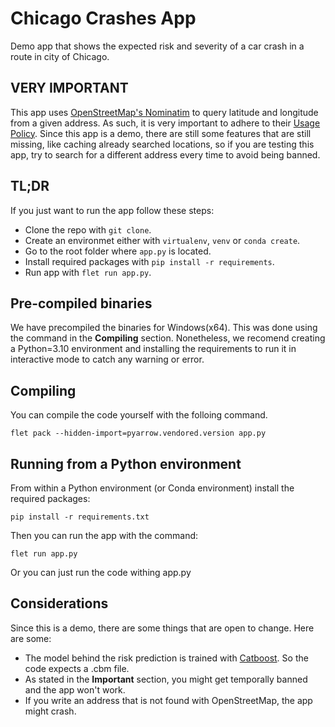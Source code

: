 # Chicago Crashes App
Demo app that shows the expected risk and severity of a car crash in a route in city of Chicago.
## VERY IMPORTANT
This app uses [OpenStreetMap's Nominatim](https://nominatim.openstreetmap.org) to query latitude and longitude from a given address. As such, it is very important to adhere to their [Usage Policy](https://operations.osmfoundation.org/policies/nominatim/). Since this app is a demo, there are still some features that are still missing, like caching already searched locations, so if you are testing this app, try to search for a different address every time to avoid being banned.
## TL;DR
If you just want to run the app follow these steps:

- Clone the repo with `git clone`.
- Create an environmet either with `virtualenv`, `venv` or `conda create`.
- Go to the root folder where `app.py` is located.
- Install required packages with `pip install -r requirements`.
- Run app with `flet run app.py`.

## Pre-compiled binaries
We have precompiled the binaries for Windows(x64). This was done using the command in the __Compiling__ section. Nonetheless, we recomend creating a Python=3.10 environment and installing the requirements to run it in interactive mode to catch any warning or error.
## Compiling
You can compile the code yourself with the folloing command.
```
flet pack --hidden-import=pyarrow.vendored.version app.py
```
## Running from a Python environment
From within a Python environment (or Conda environment) install the required packages:
```
pip install -r requirements.txt
```

Then you can run the app with the command:
```
flet run app.py
```

Or you can just run the code withing app.py
## Considerations
Since this is a demo, there are some things that are open to change. Here are some:

- The model behind the risk prediction is trained with [Catboost](http://catboost.ai/). So the code expects a .cbm file.
- As stated in the __Important__ section, you might get temporally banned and the app won't work.
- If you write an address that is not found with OpenStreetMap, the app might crash.
